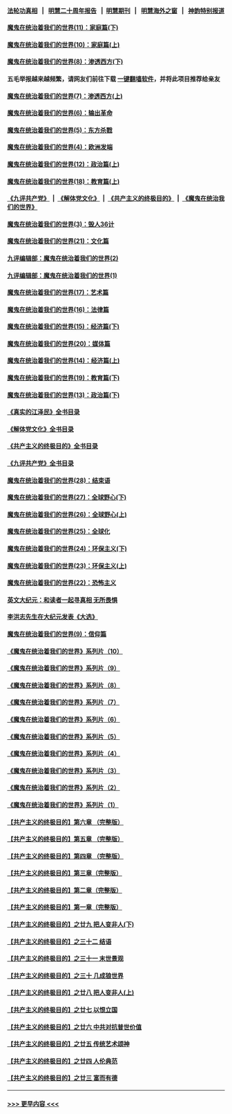 #### [法轮功真相](https://github.com/gfw-breaker/truth/blob/master/README.md?t=0) &nbsp;&nbsp;|&nbsp;&nbsp; [明慧二十周年报告](https://github.com/gfw-breaker/mh-reports/blob/master/README.md?t=0) &nbsp;&nbsp;|&nbsp;&nbsp;[明慧期刊](https://github.com/gfw-breaker/mh-qikan) &nbsp;&nbsp;|&nbsp;&nbsp; [明慧海外之窗](https://github.com/gfw-breaker/mh-news/blob/master/README.md?t=0) &nbsp;&nbsp;|&nbsp;&nbsp; [神韵特别报道](https://github.com/gfw-breaker/mh-news/blob/master/shenyun.md?t=0)
#### [魔鬼在统治着我们的世界(11)：家庭篇(下)](../pages/nsc422/n10440961.md?t=11260450) 
#### [魔鬼在统治着我们的世界(10)：家庭篇(上)](../pages/nsc422/n10435448.md?t=11260450) 
#### [魔鬼在统治着我们的世界(8)：渗透西方(下)](../pages/nsc422/n10429603.md?t=11260450) 
#### 五毛举报越来越频繁，请网友们前往下载 [一键翻墙软件](https://github.com/gfw-breaker/ssr-accounts)，并将此项目推荐给亲友
#### [魔鬼在统治着我们的世界(7)：渗透西方(上)](../pages/nsc422/n10426013.md?t=11260450) 
#### [魔鬼在统治着我们的世界(6)：输出革命](../pages/nsc422/n10421536.md?t=11260450) 
#### [魔鬼在统治着我们的世界(5)：东方杀戮](../pages/nsc422/n10417707.md?t=11260450) 
#### [魔鬼在统治着我们的世界(4)：欧洲发端](../pages/nsc422/n10414890.md?t=11260450) 
#### [魔鬼在统治着我们的世界(12)：政治篇(上)](../pages/nsc422/n10444576.md?t=11260450) 
#### [魔鬼在统治着我们的世界(18)：教育篇(上)](../pages/nsc422/n10526970.md?t=11260450) 
#### [《九评共产党》](https://github.com/begood0513/9ping.md/blob/master/README.md) &nbsp;|&nbsp; [《解体党文化》](../../../../jtdwh.md/blob/master/README.md)  &nbsp;|&nbsp; [《共产主义的终极目的》](../../../../gczydzjmd.md/blob/master/README.md) &nbsp;|&nbsp; [《魔鬼在统治我们的世界》](../../../../mgztzwmdsj.md/blob/master/README.md) 
#### [魔鬼在统治着我们的世界(3)：毁人36计](../pages/nsc422/n10411583.md?t=11260450) 
#### [魔鬼在统治着我们的世界(21)：文化篇](../pages/nsc422/n10597706.md?t=11260450) 
#### [九评编辑部：魔鬼在统治着我们的世界(2)](../pages/nsc422/n10410036.md?t=11260450) 
#### [九评编辑部：魔鬼在统治着我们的世界(1)](../pages/nsc422/n10406825.md?t=11260450) 
#### [魔鬼在统治着我们的世界(17)：艺术篇](../pages/nsc422/n10499093.md?t=11260450) 
#### [魔鬼在统治着我们的世界(16)：法律篇](../pages/nsc422/n10485969.md?t=11260450) 
#### [魔鬼在统治着我们的世界(15)：经济篇(下)](../pages/nsc422/n10469975.md?t=11260450) 
#### [魔鬼在统治着我们的世界(20)：媒体篇](../pages/nsc422/n10586579.md?t=11260450) 
#### [魔鬼在统治着我们的世界(14)：经济篇(上)](../pages/nsc422/n10457370.md?t=11260450) 
#### [魔鬼在统治着我们的世界(19)：教育篇(下)](../pages/nsc422/n10564808.md?t=11260450) 
#### [魔鬼在统治着我们的世界(13)：政治篇(下)](../pages/nsc422/n10448270.md?t=11260450) 
#### [《真实的江泽民》全书目录](../pages/nsc422/n13721399.md?t=11260450) 
#### [《解体党文化》全书目录](../pages/nsc422/n13721157.md?t=11260450) 
#### [《共产主义的终极目的》全书目录](../pages/nsc422/n13721048.md?t=11260450) 
#### [《九评共产党》全书目录](../pages/nsc422/n13708085.md?t=11260450) 
#### [魔鬼在统治着我们的世界(28)：结束语](../pages/nsc422/n10936246.md?t=11260450) 
#### [魔鬼在统治着我们的世界(27)：全球野心(下)](../pages/nsc422/n10928319.md?t=11260450) 
#### [魔鬼在统治着我们的世界(26)：全球野心(上)](../pages/nsc422/n10900318.md?t=11260450) 
#### [魔鬼在统治着我们的世界(25)：全球化](../pages/nsc422/n10788205.md?t=11260450) 
#### [魔鬼在统治着我们的世界(24)：环保主义(下)](../pages/nsc422/n10695307.md?t=11260450) 
#### [魔鬼在统治着我们的世界(23)：环保主义(上)](../pages/nsc422/n10688613.md?t=11260450) 
#### [魔鬼在统治着我们的世界(22)：恐怖主义](../pages/nsc422/n10614727.md?t=11260450) 
#### [英文大纪元：和读者一起寻真相 无所畏惧](../pages/nsc422/n12542027.md?t=11260450) 
#### [李洪志先生在大纪元发表《大选》](../pages/nsc422/n12534746.md?t=11260450) 
#### [魔鬼在统治着我们的世界(9)：信仰篇](../pages/nsc422/n10432159.md?t=11260450) 
#### [《魔鬼在统治着我们的世界》系列片（10）](../pages/nsc422/n12292670.md?t=11260450) 
#### [《魔鬼在统治着我们的世界》系列片（9）](../pages/nsc422/n12290859.md?t=11260450) 
#### [《魔鬼在统治着我们的世界》系列片（8）](../pages/nsc422/n12287445.md?t=11260450) 
#### [《魔鬼在统治着我们的世界》系列片（7）](../pages/nsc422/n12283425.md?t=11260450) 
#### [《魔鬼在统治着我们的世界》系列片（6）](../pages/nsc422/n12282314.md?t=11260450) 
#### [《魔鬼在统治着我们的世界》系列片（5）](../pages/nsc422/n12281419.md?t=11260450) 
#### [《魔鬼在统治着我们的世界》系列片（4）](../pages/nsc422/n12274024.md?t=11260450) 
#### [《魔鬼在统治着我们的世界》系列片（3）](../pages/nsc422/n12271322.md?t=11260450) 
#### [《魔鬼在统治着我们的世界》系列片（2）](../pages/nsc422/n12269049.md?t=11260450) 
#### [《魔鬼在统治着我们的世界》系列片（1）](../pages/nsc422/n12267575.md?t=11260450) 
#### [【共产主义的终极目的】第六章 （完整版）](../pages/nsc422/n11428913.md?t=11260450) 
#### [【共产主义的终极目的】第五章 （完整版）](../pages/nsc422/n11428912.md?t=11260450) 
#### [【共产主义的终极目的】第四章 （完整版）](../pages/nsc422/n11428907.md?t=11260450) 
#### [【共产主义的终极目的】第三章（完整版）](../pages/nsc422/n11428848.md?t=11260450) 
#### [【共产主义的终极目的】第二章（完整版）](../pages/nsc422/n11428831.md?t=11260450) 
#### [【共产主义的终极目的】第一章（完整版）](../pages/nsc422/n11417651.md?t=11260450) 
#### [【共产主义的终极目的】之廿九 把人变非人(下)](../pages/nsc422/n11344140.md?t=11260450) 
#### [【共产主义的终极目的】之三十二 结语](../pages/nsc422/n11360535.md?t=11260450) 
#### [【共产主义的终极目的】之三十一 末世景观](../pages/nsc422/n11351129.md?t=11260450) 
#### [【共产主义的终极目的】之三十 几成狼世界](../pages/nsc422/n11348280.md?t=11260450) 
#### [【共产主义的终极目的】之廿八 把人变非人(上)](../pages/nsc422/n11340492.md?t=11260450) 
#### [【共产主义的终极目的】之廿七 以恨立国](../pages/nsc422/n11336944.md?t=11260450) 
#### [【共产主义的终极目的】之廿六 中共对抗普世价值](../pages/nsc422/n11324785.md?t=11260450) 
#### [【共产主义的终极目的】之廿五 传统艺术颂神](../pages/nsc422/n11296396.md?t=11260450) 
#### [【共产主义的终极目的】之廿四 人伦典范](../pages/nsc422/n11296397.md?t=11260450) 
#### [【共产主义的终极目的】之廿三 富而有德](../pages/nsc422/n11283598.md?t=11260450) 

----
#### [ >>> 更早内容 <<< ](../indexes/nsc422-earlier.md)
